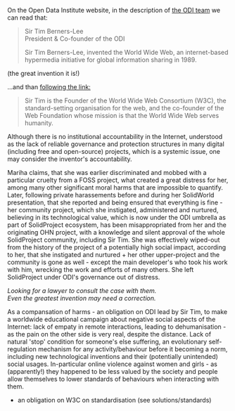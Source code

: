 On the Open Data Institute website, in the description of [the ODI team](https://theodi.org/about-the-odi/the-odi-team/) we can read that:

> Sir Tim Berners-Lee \
> President & Co-founder of the ODI
> 
> Sir Tim Berners-Lee, invented the World Wide Web, an internet-based hypermedia initiative for global information sharing in 1989.

(the great invention it is!)

...and than [following the link:](https://theodi.org/profile/tim-berners-lee/)

> Sir Tim is the Founder of the World Wide Web Consortium (W3C), the standard-setting organisation for the web, and the co-founder of the Web Foundation whose mission is that the World Wide Web serves humanity. 

Although there is no institutional accountability in the Internet, 
understood as the lack of reliable governance and protection structures in many digital (including free and open-source) projects, which is a systemic issue, 
one may consider the inventor's accountability.

Mariha claims, that she was earlier discriminated and mobbed with a particular cruelty from a FOSS project, what created a great distress for her, among many other significant moral harms that are impossible to quantify. 
Later, following private harassements before and during her SolidWorld presentation, that she reported and being ensured that everything is fine - her community project, which she instigated, administered and nurtured, believing in its technological value, which is now under the ODI umbrella as part of SolidProject ecosystem, has been misappropriated from her and the originating OHN project, with a knowledge and silent approval of the whole SolidProject community, including Sir Tim. She was effectively wiped-out from the history of the project of a potentially high social impact, according to her, that she instigated and nurtured + her other upper-project and the community is gone as well - except the main developer's who took his work with him, wrecking the work and efforts of many others. She left SolidProject under ODI's governance out of distress.

_Looking for a lawyer to consult the case with them. \
Even the greatest invention may need a correction._

As a compansation of harms - an obligation on ODI lead by Sir Tim, to make a worldwide educational campaign about negative social aspects of the Internet: lack of empaty in remote interactions, leading to dehumanisation - as the pain on the other side is very real, despite the distance. Lack of natural 'stop' condition for someone's else suffering, an evolutionary self-regulation mechanism for any activity/behaviour before it becoming a norm, including new technological inventions and their (potentially unintended) social usages. 
In-particular online violence against women and girls - as (apparently!) they happened to be less valued by the society and people allow themselves to lower standards of behaviours when interacting with them. 

+ an obligation on W3C on standardisation (see solutions/standards)
